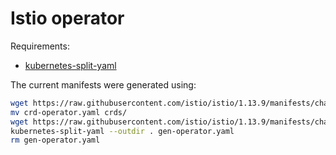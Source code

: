 # Istio operator

Requirements:

- [kubernetes-split-yaml](https://github.com/mogensen/kubernetes-split-yaml)

The current manifests were generated using:

```bash
wget https://raw.githubusercontent.com/istio/istio/1.13.9/manifests/charts/istio-operator/crds/crd-operator.yaml
mv crd-operator.yaml crds/
wget https://raw.githubusercontent.com/istio/istio/1.13.9/manifests/charts/istio-operator/files/gen-operator.yaml
kubernetes-split-yaml --outdir . gen-operator.yaml
rm gen-operator.yaml
```
